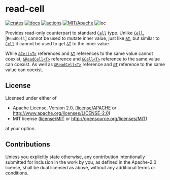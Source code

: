 # read-cell

[![crates](https://img.shields.io/crates/v/read-cell.svg?style=for-the-badge&label=read-cell)](https://crates.io/crates/read-cell)
[![docs](https://img.shields.io/badge/docs.rs-read--cell-66c2a5?style=for-the-badge&labelColor=555555&logoColor=white)](https://docs.rs/read-cell)
[![actions](https://img.shields.io/github/workflow/status/zakarumych/read-cell/badge/master?style=for-the-badge)](https://github.com/zakarumych/read-cell/actions?query=workflow%3ARust)
[![MIT/Apache](https://img.shields.io/badge/license-MIT%2FApache-blue.svg?style=for-the-badge)](COPYING)
![loc](https://img.shields.io/tokei/lines/github/zakarumych/read-cell?style=for-the-badge)


Provides read-only counterpart to standard [`Cell`] type.
Unlike [`Cell`], [`ReadCell`] cannot be used to mutate inner value, just like [`&T`],
but similar to [`Cell`] it cannot be used to get [`&T`] to the inner value.

While [`&Cell<T>`] references and [`&T`] references to the same value cannot coexist,
[`&ReadCell<T>`] reference and [`&Cell<T>`] reference to the same value can coexist.
As well as [`&ReadCell<T>`] reference and [`&T`] reference to the same value can coexist.


[`Cell`]: https://doc.rust-lang.org/nightly/core/cell/struct.Cell.html
[`&Cell<T>`]: https://doc.rust-lang.org/nightly/core/cell/struct.Cell.html
[`&ReadCell<T>`]: https://docs.rs/read-cell/latest/read_cell/struct.ReadCell.html
[`&T`]: https://doc.rust-lang.org/nightly/core/primitive.reference.html

## License

Licensed under either of

* Apache License, Version 2.0, ([license/APACHE](license/APACHE) or http://www.apache.org/licenses/LICENSE-2.0)
* MIT license ([license/MIT](license/MIT) or http://opensource.org/licenses/MIT)

at your option.

## Contributions

Unless you explicitly state otherwise, any contribution intentionally submitted for inclusion in the work by you, as defined in the Apache-2.0 license, shall be dual licensed as above, without any additional terms or conditions.
